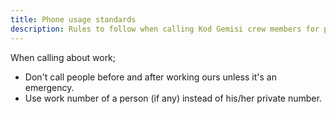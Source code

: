 ```yaml
---
title: Phone usage standards
description: Rules to follow when calling Kod Gemisi crew members for professional matters
---
```


When calling about work;

* Don't call people before and after working ours unless it's an emergency.
* Use work number of a person (if any) instead of his/her private number.